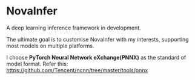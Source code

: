 # NovaInfer

A deep learning inference framework in development. 

The ultimate goal is to customise NovaInfer with my interests, supporting most models on multiple platforms. 

I choose **PyTorch Neural Network eXchange(PNNX)** as the standard of model format. Refer this: https://github.com/Tencent/ncnn/tree/master/tools/pnnx
